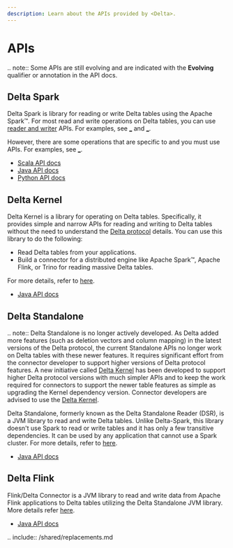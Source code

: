 ```yaml
---
description: Learn about the APIs provided by <Delta>.
---
```


# <Delta> APIs

.. note:: Some <Delta> APIs are still evolving and are indicated with the **Evolving** qualifier or annotation in the API docs.

## Delta Spark

Delta Spark is library for reading or write Delta tables using the Apache Spark™. For most read and write operations on Delta tables, you can use <AS> [reader and writer](/spark/latest/dataframes-datasets/index.md) APIs. For examples,  see [_](delta-batch.md) and [_](delta-streaming.md).

However, there are some operations that are specific to <Delta> and you must use <Delta> APIs. For examples, see [_](delta-utility.md).

- [Scala API docs](api/scala/spark/io/delta/tables/index.html)
- [Java API docs](api/java/spark/index.html)
- [Python API docs](api/python/spark/index.html)

## Delta Kernel

Delta Kernel is a library for operating on Delta tables. Specifically, it provides simple and narrow APIs for reading and writing to Delta tables without the need to understand the [Delta protocol](https://github.com/delta-io/delta/blob/master/PROTOCOL.md) details. You can use this library to do the following:
- Read Delta tables from your applications.
- Build a connector for a distributed engine like Apache Spark™, Apache Flink, or Trino for reading massive Delta tables.

For more details, refer to [here](https://github.com/delta-io/delta/blob/master/kernel/USER_GUIDE.md).

- [Java API docs](api/java/kernel/index.html)

## Delta Standalone

.. note:: Delta Standalone is no longer actively developed. As Delta added more features (such as deletion vectors and column mapping) in the latest versions of the Delta protocol, the current Standalone APIs no longer work on Delta tables with these newer features. It requires significant effort from the connector developer to support higher versions of Delta protocol features. A new initiative called [Delta Kernel](https://github.com/delta-io/delta/blob/master/kernel) has been developed to support higher Delta protocol versions with much simpler APIs and to keep the work required for connectors to support the newer table features as simple as upgrading the Kernel dependency version. Connector developers are advised to use the [Delta Kernel](https://github.com/delta-io/delta/blob/master/kernel).

Delta Standalone, formerly known as the Delta Standalone Reader (DSR), is a JVM library to read and write Delta tables. Unlike Delta-Spark, this library doesn't use Spark to read or write tables and it has only a few transitive dependencies. It can be used by any application that cannot use a Spark cluster. For more details, refer to [here](https://github.com/delta-io/delta/blob/master/connectors/README.md).

- [Java API docs](api/java/standalone/index.html)

## Delta Flink
Flink/Delta Connector is a JVM library to read and write data from Apache Flink applications to Delta tables utilizing the Delta Standalone JVM library. More details refer [here](https://github.com/delta-io/delta/blob/master/connectors/flink/README.md).

- [Java API docs](api/java/flink/index.html)

.. include:: /shared/replacements.md
